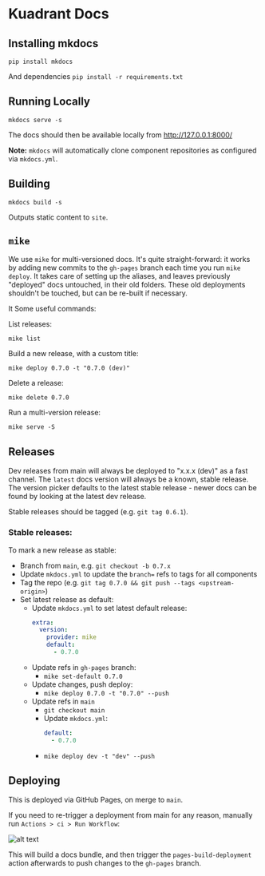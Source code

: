 # Kuadrant Docs

## Installing mkdocs
`pip install mkdocs`

And dependencies
`pip install -r requirements.txt`


## Running Locally
`mkdocs serve -s`

The docs should then be available locally from http://127.0.0.1:8000/

**Note:** `mkdocs` will automatically clone component repositories as configured via `mkdocs.yml`.

## Building
`mkdocs build -s`

Outputs static content to `site`.

## `mike`
We use `mike` for multi-versioned docs. It's quite straight-forward: it works by adding new commits to the `gh-pages` branch each time you run `mike deploy`. It takes care of setting up the aliases, and leaves previously "deployed" docs untouched, in their old folders. These old deployments shouldn't be touched, but can be re-built if necessary.

It  Some useful commands:

List releases:

`mike list`

Build a new release, with a custom title:

`mike deploy 0.7.0 -t "0.7.0 (dev)"`

Delete a release:

`mike delete 0.7.0`

Run a multi-version release:

`mike serve -S`

## Releases

Dev releases from main will always be deployed to "x.x.x (dev)" as a fast channel. The `latest` docs version will always be a known, stable release. The version picker defaults to the latest stable release - newer docs can be found by looking at the latest dev release.

Stable releases should be tagged (e.g. `git tag 0.6.1`).

### Stable releases:

To mark a new release as stable:

- Branch from `main`, e.g. `git checkout -b 0.7.x`
- Update `mkdocs.yml` to update the `branch=` refs to tags for all components
- Tag the repo (e.g. `git tag 0.7.0 && git push --tags <upstream-origin>`)
- Set latest release as default:
  - Update `mkdocs.yml` to set latest default release:
    ```yaml
    extra:
      version:
        provider: mike
        default:
          - 0.7.0
    ```
  - Update refs in `gh-pages` branch:
    - `mike set-default 0.7.0`
  - Update changes, push deploy:
    - `mike deploy 0.7.0 -t "0.7.0" --push`
  - Update refs in `main`
    - `git checkout main`
    - Update `mkdocs.yml`:
      ```yaml
      default:
        - 0.7.0
      ```
    - `mike deploy dev -t "dev" --push`

## Deploying
This is deployed via GitHub Pages, on merge to `main`.

If you need to re-trigger a deployment from main for any reason, manually run `Actions > ci > Run Workflow`:

![alt text](docs/assets/images/deploy.png)

This will build a docs bundle, and then trigger the `pages-build-deployment` action afterwards to push changes to the `gh-pages` branch.

